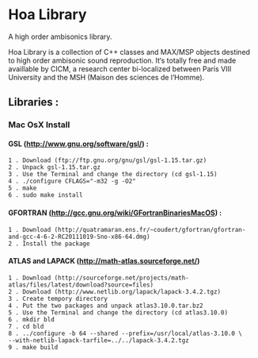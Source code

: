 # Hoa Library 

A high order ambisonics library.

Hoa Library is a collection of C++ classes and MAX/MSP objects destined to high order ambisonic sound reproduction. 
It‘s totally free and made availlable by CICM, a research center bi-localized between Paris VIII University and the MSH (Maison des sciences de l‘Homme).

## Libraries : 

### Mac OsX Install

#### GSL (http://www.gnu.org/software/gsl/) : 

	1 . Download (ftp://ftp.gnu.org/gnu/gsl/gsl-1.15.tar.gz)
	2 . Unpack gsl-1.15.tar.gz
	3 . Use the Terminal and change the directory (cd gsl-1.15)
	4 . ./configure CFLAGS="-m32 -g -O2"
	5 . make
	6 . sudo make install

#### GFORTRAN (http://gcc.gnu.org/wiki/GFortranBinariesMacOS) :

	1 . Download (http://quatramaran.ens.fr/~coudert/gfortran/gfortran-and-gcc-4-6-2-RC20111019-Sno-x86-64.dmg)
	2 . Install the package

#### ATLAS and LAPACK (http://math-atlas.sourceforge.net/)

	1 . Download (http://sourceforge.net/projects/math-atlas/files/latest/download?source=files)
	2 . Download (http://www.netlib.org/lapack/lapack-3.4.2.tgz)
	3 . Create tempory directory
	4 . Put the two packages and unpack atlas3.10.0.tar.bz2
	5 . Use the Terminal and change the directory (cd atlas3.10.0)
	6 . mkdir bld
	7 . cd bld
	8 . ../configure -b 64 --shared --prefix=/usr/local/atlas-3.10.0 \
    --with-netlib-lapack-tarfile=../../lapack-3.4.2.tgz
    9 . make build
